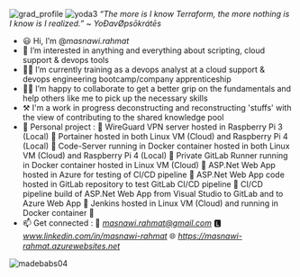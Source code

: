 ![grad_profile](https://user-images.githubusercontent.com/97861822/159736706-0b228932-b531-42d0-ad1a-a71a5d8756dc.gif)
![yoda3](https://user-images.githubusercontent.com/97861822/160243706-1ae39563-6376-45ee-b252-8ffb4cacdf90.gif) *“The more is I know Terraform, the more nothing is I know is I realized.”* ~ *YoĐavØpsōkrátēs*
- 😃 Hi, I’m @*masnawi.rahmat*
- 👀 I’m interested in anything and everything about scripting, cloud support & devops tools
- 👨‍💻 I’m currently training as a devops analyst at a cloud support & devops engineering bootcamp/company apprenticeship
- 🤝🏼 I’m happy to collaborate to get a better grip on the fundamentals and help others like me to pick up the necessary skills
- ⚒️ I'm a work in progress deconstructing and reconstructing 'stuffs' with the view of contributing to the shared knowledge pool
- 🧪 Personal project :
🔸 WireGuard VPN server hosted in Raspberry Pi 3 (Local)
🔸 Portainer hosted in both Linux VM (Cloud) and Raspberry Pi 4 (Local)
🔸 Code-Server running in Docker container hosted in both Linux VM (Cloud) and Raspberry Pi 4 (Local)
🔸 Private GitLab Runner running in Docker container hosted in Linux VM (Cloud)
🔸 ASP.Net Web App hosted in Azure for testing of CI/CD pipeline
🔸 ASP.Net Web App code hosted in GitLab repository to test GitLab CI/CD pipeline 🔸 CI/CD pipeline build of ASP.Net Web App from Visual Studio to GitLab and to Azure Web App 🔸 Jenkins hosted in Linux VM (Cloud) and running in Docker container 🔸
- 📫 Get connected : 
📧 *masnawi.rahmat@gmail.com* 
🅻 *www.linkedin.com/in/masnawi-rahmat* 
🌐 *https://masnawi-rahmat.azurewebsites.net*
<!---
masnawi-rahmat/masnawi-rahmat is a ✨ special ✨ repository because its `README.md` (this file) appears on your GitHub profile.
You can click the Preview link to take a look at your changes.
--->
![madebabs04](https://user-images.githubusercontent.com/97861822/160972901-3117d2db-bfc9-41fc-9100-9f763a3469ed.png)
